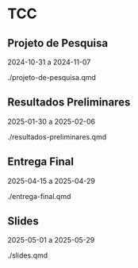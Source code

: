 # TCC

## Projeto de Pesquisa

2024-10-31 a 2024-11-07

./projeto-de-pesquisa.qmd

## Resultados Preliminares

2025-01-30 a 2025-02-06

./resultados-preliminares.qmd

## Entrega Final

2025-04-15 a 2025-04-29

./entrega-final.qmd

## Slides

2025-05-01 a 2025-05-29

./slides.qmd
